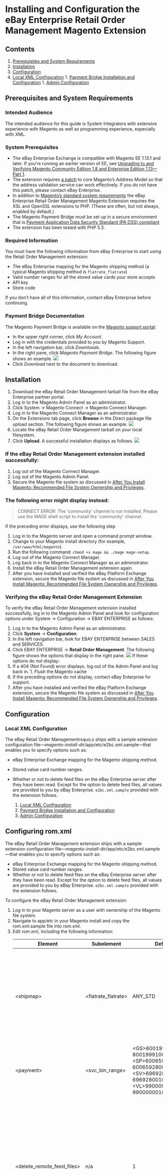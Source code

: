 # Installing and Configuration the eBay Enterprise Retail Order Management Magento Extension

## Contents

1. [Prerequisites and System Requirements](#prerequisites-and-system-requirements)
1. [Installation](#installation)
1. [Configuration](#configuration)
  1. [Local XML Configuration](#local-xml-configuration)
	1. [Payment Bridge Installation and Configuration](#payment-bridge-installation-and-configuration)
	1. [Admin Configuration](#admin-configuration)

## Prerequisites and System Requirements

### Intended Audience

The intended audience for this guide is System Integrators with extensive experience with Magento as well as programming experience, especially with XML.

### System Prerequisites

- The eBay Enterprise Exchange is compatible with Magento EE 1.13.1 and later. If you’re running an earlier version of EE, see [Upgrading to and Verifying Magento Community Edition 1.8 and Enterprise Edition 1.13&mdash;Part 1](http://www.magentocommerce.com/knowledge-base/entry/ce18-and-ee113-upgrading).
- The extension requires [a patch](../deploy/address.validation.patch) to core Magento’s Address Model so that the address validation service can work effectively. If you do not have this patch, please contact eBay Enterprise.
- In addition to [Magento’s standard system requirements](http://magento.com/resources/system-requirements) the eBay Enterprise Retail Order Management Magento Extension requires the XSL and OpenSSL extensions to PHP. (These are often, but not always, enabled by default.)
- The Magento Payment Bridge must be set up in a secure environment that is [Payment Application Data Security Standard (PA DSS) compliant](https://www.pcisecuritystandards.org/documents/pa-dss_v2.pdf)
- The extension has been tested with PHP 5.3.

### Required Information

You must have the following information from eBay Enterprise to start using the Retail Order Management extension:

- The eBay Enterprise mapping for the Magento shipping method (a typical Magento shipping method is `flatrate_flatrate`)
- Valid number ranges for all the stored value cards your store accepts
- API key
- Store code

If you don’t have all of this information, contact eBay Enterprise before continuing.

### Payment Bridge Documentation

The Magento Payment Bridge is available on the [Magento support portal](http://magento.com):
- In the upper right corner, click *My Account*.
- Log in with the credentials provided to you by Magento Support.
- In the left navigation bar, click *Downloads*.
- In the right pane, click *Magento Payment Bridge*. The following figure shows an example. <img src="static/spt-portal_login.png">
- Click *Download* next to the document to download.

## Installation

1. Download the eBay Retail Order Management tarball file from the eBay Enterprise partner portal.
1. Log in to the Magento Admin Panel as an administrator.
1. Click System → Magento Connect → Magento Connect Manager.
1. Log in to the Magento Connect Manager as an administrator.
1. On the Extensions tab page, click **Browse** in the Direct package file upload section. The following figure shows an example. <img src="static/magento-connect-manager.png">
1. Locate the eBay Retail Order Management tarball on your local filesystem.
1. Click **Upload**. A successful installation displays as follows. <img src="static/install-success.png">

### If the eBay Retail Order Management extension installed successfully:

1. Log out of the Magento Connect Manager.
1. Log out of the Magento Admin Panel.
1. Secure the Magento file system as discussed in [After You Install Magento: Recommended File System Ownership and Privileges](http://www.magentocommerce.com/knowledge-base/entry/install-privs-after).

### The following error might display instead:

> CONNECT ERROR: The 'community' channel is not installed. Please use the MAGE shell script to install the 'community' channel.

If the preceding error displays, use the following step

1. Log in to the Magento server and open a command prompt window.
1. Change to your Magento install directory (for example, `/var/www/html/magento`).
1. Run the following command: `chmod +x mage && ./mage mage-setup`.
1. Log out of the Magento Connect Manager.
1. Log back in to the Magento Connect Manager as an administrator.
1. Install the eBay Retail Order Management extension again.
1. After you have installed and verified the eBay Platform Exchange extension, secure the Magento file system as discussed in [After You Install Magento: Recommended File System Ownership and Privileges](http://www.magentocommerce.com/knowledge-base/entry/install-privs-after).

### Verifying the eBay Retail Order Management Extension

To verify the eBay Retail Order Management extension installed successfully, log in to the Magento Admin Panel and look for configuration options under System → Configuration → EBAY ENTERPRISE as follows:
1. Log in to the Magento Admin Panel as an administrator.
1. Click **System** → **Configuration**.
1. In the left navigation bar, look for EBAY ENTERPRISE between SALES and SERVICES.
1. Click EBAY ENTERPRISE → **Retail Order Management**. The following figure shows the options that display in the right pane. <img src="static/exchange-platform_initial.png"> If these options do *not* display:
  1. If a 404 (Not Found) error displays, log out of the Admin Panel and log back in.
	1. Flush the Magento cache
1. If the preceding options do not display, contact eBay Enterprise for support.
1. After you have installed and verified the eBay Platform Exchange extension, secure the Magento file system as discussed in [After You Install Magento: Recommended File System Ownership and Privileges](http://www.magentocommerce.com/knowledge-base/entry/install-privs-after).

## Configuration

### Local XML Configuration

The eBay Retail Order Managementrsquo;s ships with a sample extension configuration file—*magento-install-dir*/app/etc/e2bc.xml.sample—that enables you to specify options such as:
- eBay Enterprise Exchange mapping for the Magento shipping method.
- Stored value card number ranges.
- Whether or not to delete feed files on the eBay Enterprise server after they have been read.
Except for the option to delete feed files, all values are provided to you by eBay Enterprise.
`e2bc.xml.sample` provided with the extension follows.

  1. [Local XML Configuration](#local-xml-configuration)
	1. [Payment Bridge Installation and Configuration](#payment-bridge-installation-and-configuration)
	1. [Admin Configuration](#admin-configuration)
## Configuring rom.xml

The eBay Retail Order Management extension ships with a sample extension configuration file&mdash;<em>magento-install-dir</em>/app/etc/e2bc.xml.sample&mdash;that enables you to specify options such as:
- eBay Enterprise Exchange mapping for the Magento shipping method.
- Stored value card number ranges.
- Whether or not to delete feed files on the eBay Enterprise server after they have been read.
Except for the option to delete feed files, all values are provided to you by eBay Enterprise.
`e2bc.xml.sample` provided with the extension follows.

To configure the eBay Retail Order Management extension:

<ol>
<li>Log in to your Magento server as a user with ownership of the Magento file system.</li>
<li>Navigate to app/etc in your Magento install and copy the rom.xml.sample file into rom.xml.</li>
<li>Edit rom.xml, including the following information:
<table>
<thead>
	<tr><th>Element</th><th>Subelement</th><th>Default value</th><th>Valid values</th></tr>
</thead>
<tbody>
	<tr><td>&lt;shipmap></td><td>&lt;flatrate_flatrate></td><td>ANY_STD</td><td>Maps the Magento shipping method to an eBay Enterprise shipping method (a typical Magento shipping method is `flatrate_flatrate`). Enter the value provided to you by eBay Enterprise.</td></tr>
	<tr><td>&lt;payment></td><td>&lt;svc_bin_range></td><td>&lt;GS>800199900000000&ndash;800199910000000&lt;/GS><br />&lt;SP>6006592800000000000&ndash;6006592800100000000&lt;/SP><br />&lt;SV>6969280000000000&ndash;6969280010000000&lt;/SV><br />&lt;VL>9900000000000000&ndash;9900000010000000&lt;/VL></td><td>For each type of card you accept, enter the card number range to validate. These values are provided by eBay Enterprise.</td></tr>
	<tr><td>&lt;delete_remote_feed_files></td><td>n/a</td><td>1</td><td><li>0 to leave the feed XML files on the eBay Enterprise server after they have been processed.</li><li>1 to delete the feed XML files after they have been processed.<br />This setting is recommended to save space on the eBay Enterprise server. Regardless of this setting, feed XML files remain on your Magento server so they can be recovered later, if needed.</li></td></tr>
</tbody></table></li>
<li>Save your changes to `e2bc.xml`.</li>
</ol>

## Configuring the Magento Payment Bridge and eBay Enterprise Exchange Payments

This section discusses the steps you must perform to:

- Configure the Payment Bridge to use the eBay Enterprise Credit Card as a payment method. For more information about configuring the Payment Bridge, see the documentation discussed in [Payment Bridge Documentation](#prereq-related). Before you configure the Payment Bridge, you must configure other eBay Enterprise Retail Order Management options (including **System** > **Configuration** > EBAY ENTERPRISE > **eBay Retail Order Management** > **Tax Admin Origin**). For more information, see the *eBay Enterprise Retail Order Management Installation and Administration Guide*.
- Configure eBay Enterprise Exchange payments options in the Admin Panel.
- Configure the Payment Bridge using the command line.

### Configuring Payment Bridge Options in the Admin Panel
This section discusses how to set up eBay Enterprise Credit Card options in the Admin Panel.
To set up Payment Bridge options in the Admin Panel:
1. Log in to the Magento Admin Panel as an administrator.
2. Click **System** > **Configuration** > SALES > **Payment Methods**.
3. In the right pane, click <strong>eBay Enterprise Credit Card</strong> to expand it. The following figure shows an example. <img src="images/payment-methods-config.png">
4. To change the scope of your settings, from the **Current Configuration Scope** list on the left, click the appropriate option. For example, to configure options for store view scope, click the name of a store view.
- Enter the following information.
<table>
<tbody>
<tr class="table-headings">
  <th>Option</th>
  <th>Scope</th>
  <th>Description</th>
<tr class="even">
  <td>Enabled list</td>
  <td>Website</td>
  <td>From the list, click <strong>Yes</strong> to enable the eBay Enterprise Credit Card payment method.</td>
</tr>
<tr class="odd">
  <td>Title field</td>
  <td>Store View</td>
  <td>Enter the payment method name as you wish it to display on the storefront; for example, `eBay Enterprise Credit Card`.</td>
</tr>
<tr class="even">
  <td>Payment From Applicable Countries list</td>
  <td>Website</td>
  <td>From the list, one of the following:
  <li><strong>All Allowed Countries</strong> to accept eBay Enterprise Credit card payments from all countries for which this website is configured.</li>
  <li><strong>Specific Countries</strong> to accept payments from countries you choose.</li></td>
</tr>
<tr class="odd">
  <td>Payment from Specific Countries list</td>
  <td>Website</td>
  <td>Click the name of each country from which to accept eBay Enterprise Credit card payments for this website. (Hold down the Control key while clicking.)</td>
</tr>
  <td>Sort Order field</td>
  <td>Website</td>
  <td>This field has no effect; leave it blank.</td>
</tr>
</tbody></table></li></ol>

### Configuring eBay Retail Order Management Payments
This section discusses how to configure eBay Payments. The next section discusses how to configure eBay Enterprise Credit Card payments.
To configure your Magento server to use the eBay Enterprise cloud service:
<ol><li>Log in to the Magento Admin Panel as an administrator.</li>
- Click <strong>System</strong> > <strong>Configuration</strong> > EBAY ENTERPRISE > <strong>Retail Order Management</strong>.</li>
- To change the scope of your settings, from the <strong>Current Configuration Scope</strong> list on the left, click the appropriate option. For example, to configure options for store view scope, click the name of a store view.</li>
- In the right pane, click the <strong>Payments</strong> tab to expand it.</li>
- Enter or edit the following information:
<table>
<tbody>
<tr class="table-headings">
  <th>List</th>
  <th>Scope</th>
  <th>Description</th>
<tr class="even">
  <td>Enable Payments</td>
  <td>Store View</td>
  <td>From the list, click <strong>Yes</strong> to enable eBay Enterprise Payments to securely process payments for a particular store view. The default is <strong>No</strong>.</td>
</tr>
<tr class="odd">
  <td>Enable Credit Card</td>
  <td>Store View</td>
  <td>From the list, click <strong>Yes</strong> to securely process credit card transactions using eBay Exchange.<br />
  <strong>Important</strong>: Save the configuration before you click <strong>Configure Payment Bridge</strong>; otherwise, all configuration changes will be lost. To save the configuration, click <strong>Save Config</strong> at the top of the page.<br />
  The default is <strong>No</strong>, which means you do not use the eBay Enterprise Credit Card.</td>
</tr>
<tr class="even">
  <td>Enable PayPal Express</td>
  <td>Store View</td>
  <td>From the list, click <strong>Yes</strong> to use eBay Enterprise Payments to securely process credit card transactions on the store view.<br />
  The default option is <strong>No</strong>, which means you do not use PayPal Express.</td>
</tr>
<tr class="odd">
  <td>PayPal Shortcut on Shopping Cart</td>
  <td>Store View</td>
  <td>From the list, click <strong>Yes</strong> to display the PayPal logo on the shopping cart, which makes it simpler for users to check out using PayPal.<br />
  The default option, <strong>No</strong>, means PayPal is available at checkout with the other payment options.</td>
</tr>
<tr class="even">
  <td>PayPal Shortcut on Product View</td>
  <td>Store View</td>
  <td>From the list, click <strong>Yes</strong> to display the PayPal logo on the product view page, which makes it simpler for users to check out using PayPal.<br />
  The default option, <strong>No</strong>, means PayPal is available at checkout with the other payment options.</td>
</tr>
<tr class="odd">
  <td>PayPal Sandbox Mode</td>
  <td>Website</td>
  <td>Click <strong>Yes</strong> to use the PayPal to process test transactions. This choice is appropriate for testing payment processing only.<br />
  The default option, <strong>No</strong>, is appropriate for a live storefront.</td>
</tr>
</tbody></table></li>
- At the top of the page, click <strong>Save Config</strong>.</li></ol>

### Configuring Payment Bridge Options Using the Command Line

You need the following information:
- Merchant code
- API key
- Store code
The merchant code was provided to you by Magento. The API key and store code were provided to you by eBay Enterprise.
To configure the Payment Bridge:
<ol><li>Log in to the Magento server as a user with ownership of the Magento file system.</li>
- Enter the following commands in the order shown:
<pre>cd <em>magento-install-dir</em>/tools
php merchant.php --pgc <em>merchant-code</em></pre></li>
<!-- <li>Enter the following commands in the order shown:
<pre>cd <em>magento-install-dir</em>/tools
php merchant.php -i <em>merchant-code</em></pre><br />
The `-i` option displays all the information you need to configure the Payment Bridge.</li> -->
<!-- <pre>php merchant.php --pgc <em>merchant-code</em></pre></li> -->
- When prompted, select the following options:
- GSI Credit Card payment method (also identified by the string `eb2cpayment_cc`)</li>
- API key provided by eBay Enterprise<br />
(This is the same API key.)
- Store code provided by eBay Enterprise
- Allowed credit card types
- Whether or not to require a credit card verification number (also referred to as <em>CVV</em>)
- Transaction ID prefix (leave this option blank)
- Follow the prompts on your screen to finish and save the configuration.</ol>

## Scheduling Batch Feeds
The eBay Enterprise Retail Order Management extension uses your Magento EE cron job to update feeds every 15 minutes. Provided your cron job is set up, there is no additional configuration required.
For more information about setting up your Magento cron job, see <a href="http://www.magentocommerce.com/knowledge-base/entry/ce18-and-ee113-installing#install-cron" target="_blank">Setting Up Cron Jobs</a>.

